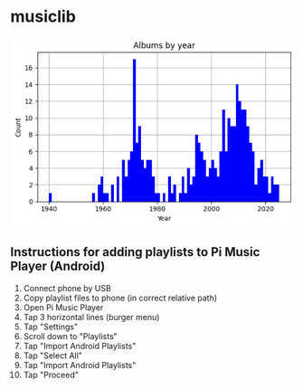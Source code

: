 # musiclib

![](img/Albums_by_year.png)

## Instructions for adding playlists to Pi Music Player (Android)

1. Connect phone by USB
2. Copy playlist files to phone (in correct relative path)
3. Open Pi Music Player
4. Tap 3 horizontal lines (burger menu)
5. Tap "Settings"
6. Scroll down to "Playlists"
7. Tap "Import Android Playlists"
8. Tap "Select All"
9.  Tap "Import Android Playlists"
10. Tap "Proceed"
